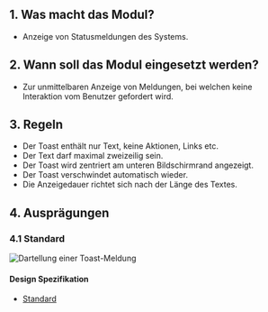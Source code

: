 ## 1. Was macht das Modul?
*   Anzeige von Statusmeldungen des Systems.

## 2. Wann soll das Modul eingesetzt werden?
*   Zur unmittelbaren Anzeige von Meldungen, bei welchen keine Interaktion vom Benutzer gefordert wird.

## 3. Regeln
*   Der Toast enthält nur Text, keine Aktionen, Links etc.
*   Der Text darf maximal zweizeilig sein.
*   Der Toast wird zentriert am unteren Bildschirmrand angezeigt.
*   Der Toast verschwindet automatisch wieder.
*   Die Anzeigedauer richtet sich nach der Länge des Textes.

## 4. Ausprägungen
### 4.1 Standard
![Dartellung einer Toast-Meldung](https://raw.githubusercontent.com/sbb-design-systems/design-system-mobile-documentation/doku-update/documentation/modules/toast/images/MM05.png 'class: image')

#### Design Spezifikation
*   [Standard](https://sbb.invisionapp.com/d/main#/console/14051805/322943548/inspect)